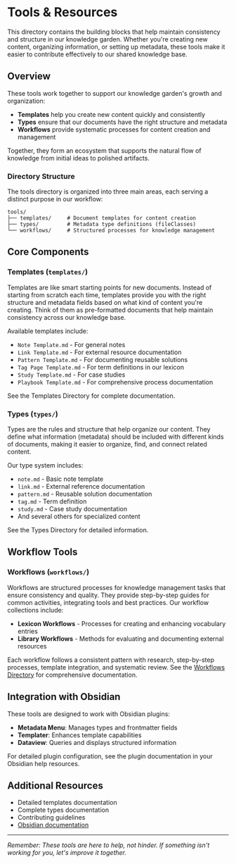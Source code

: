 # Tools & Resources

This directory contains the building blocks that help maintain consistency and structure in our knowledge garden. Whether you're creating new content, organizing information, or setting up metadata, these tools make it easier to contribute effectively to our shared knowledge base.

## Overview

These tools work together to support our knowledge garden's growth and organization:

- **Templates** help you create new content quickly and consistently
- **Types** ensure that our documents have the right structure and metadata
- **Workflows** provide systematic processes for content creation and management

Together, they form an ecosystem that supports the natural flow of knowledge from initial ideas to polished artifacts.

### Directory Structure

The tools directory is organized into three main areas, each serving a distinct purpose in our workflow:

```
tools/
├── templates/     # Document templates for content creation
├── types/         # Metadata type definitions (fileClasses)
└── workflows/     # Structured processes for knowledge management
```

## Core Components

### Templates (`templates/`)

Templates are like smart starting points for new documents. Instead of starting from scratch each time, templates provide you with the right structure and metadata fields based on what kind of content you're creating. Think of them as pre-formatted documents that help maintain consistency across our knowledge base.

Available templates include:

- `Note Template.md` - For general notes
- `Link Template.md` - For external resource documentation
- `Pattern Template.md` - For documenting reusable solutions
- `Tag Page Template.md` - For term definitions in our lexicon
- `Study Template.md` - For case studies
- `Playbook Template.md` - For comprehensive process documentation

See the Templates Directory for complete documentation.

### Types (`types/`)

Types are the rules and structure that help organize our content. They define what information (metadata) should be included with different kinds of documents, making it easier to organize, find, and connect related content.

Our type system includes:

- `note.md` - Basic note template
- `link.md` - External reference documentation
- `pattern.md` - Reusable solution documentation
- `tag.md` - Term definition
- `study.md` - Case study documentation
- And several others for specialized content

See the Types Directory for detailed information.

## Workflow Tools

### Workflows (`workflows/`)

Workflows are structured processes for knowledge management tasks that ensure consistency and quality. They provide step-by-step guides for common activities, integrating tools and best practices. Our workflow collections include:

- **Lexicon Workflows** - Processes for creating and enhancing vocabulary entries
- **Library Workflows** - Methods for evaluating and documenting external resources

Each workflow follows a consistent pattern with research, step-by-step processes, template integration, and systematic review. See the [Workflows Directory](workflows/readme.md) for comprehensive documentation.

## Integration with Obsidian

These tools are designed to work with Obsidian plugins:

- **Metadata Menu**: Manages types and frontmatter fields
- **Templater**: Enhances template capabilities
- **Dataview**: Queries and displays structured information

For detailed plugin configuration, see the plugin documentation in your Obsidian help resources.

## Additional Resources

- Detailed templates documentation
- Complete types documentation
- Contributing guidelines
- [Obsidian documentation](https://help.obsidian.md/)

---

_Remember: These tools are here to help, not hinder. If something isn't working for you, let's improve it together._